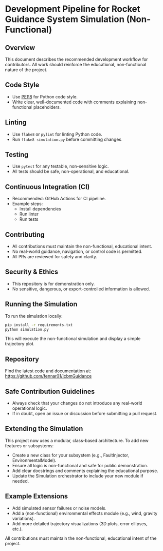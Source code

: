 # Development Pipeline for Rocket Guidance System Simulation (Non-Functional)

## Overview
This document describes the recommended development workflow for contributors. All work should reinforce the educational, non-functional nature of the project.

## Code Style
- Use [PEP8](https://pep8.org/) for Python code style.
- Write clear, well-documented code with comments explaining non-functional placeholders.

## Linting
- Use `flake8` or `pylint` for linting Python code.
- Run `flake8 simulation.py` before committing changes.

## Testing
- Use `pytest` for any testable, non-sensitive logic.
- All tests should be safe, non-operational, and educational.

## Continuous Integration (CI)
- Recommended: GitHub Actions for CI pipeline.
- Example steps:
  - Install dependencies
  - Run linter
  - Run tests

## Contributing
- All contributions must maintain the non-functional, educational intent.
- No real-world guidance, navigation, or control code is permitted.
- All PRs are reviewed for safety and clarity.

## Security & Ethics
- This repository is for demonstration only.
- No sensitive, dangerous, or export-controlled information is allowed.

## Running the Simulation
To run the simulation locally:
```bash
pip install -r requirements.txt
python simulation.py
```
This will execute the non-functional simulation and display a simple trajectory plot.

## Repository
Find the latest code and documentation at: https://github.com/fennar01/icbmGuidance

## Safe Contribution Guidelines
- Always check that your changes do not introduce any real-world operational logic.
- If in doubt, open an issue or discussion before submitting a pull request.

## Extending the Simulation
This project now uses a modular, class-based architecture. To add new features or subsystems:
- Create a new class for your subsystem (e.g., FaultInjector, EnvironmentalModel).
- Ensure all logic is non-functional and safe for public demonstration.
- Add clear docstrings and comments explaining the educational purpose.
- Update the Simulation orchestrator to include your new module if needed.

## Example Extensions
- Add simulated sensor failures or noise models.
- Add a (non-functional) environmental effects module (e.g., wind, gravity variations).
- Add more detailed trajectory visualizations (3D plots, error ellipses, etc.).

All contributions must maintain the non-functional, educational intent of the project. 